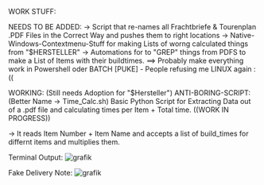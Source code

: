 WORK STUFF:

NEEDS TO BE ADDED:
-> Script that re-names all Frachtbriefe & Tourenplan .PDF Files in the Correct Way and pushes them to right locations
-> Native-Windows-Contextmenu-Stuff for making Lists of worng calculated things from "$HERSTELLER"
-> Automations for to "GREP" things from PDFS to make a List of Items with their buildtimes.
==> Probably make everything work in Powershell oder BATCH [PUKE] - People refusing me LINUX again :((
 

WORKING: (Still needs Adoption for "$Hersteller") 
ANTI-BORING-SCRIPT: (Better Name -> Time_Calc.sh)
Basic Python Script for Extracting Data out of a .pdf file and calculating times per Item + Total time. ((WORK IN PROGRESS))

-> It reads Item Number + Item Name and accepts a list of build_times for differnt items and multiplies them.


Terminal Output:
![grafik](https://github.com/user-attachments/assets/2d20f088-7bd2-4238-a5cc-6a1aea5506d6)



Fake Delivery Note:
![grafik](https://github.com/user-attachments/assets/2c998447-417f-433b-854c-bfe1cf59f8c3)



